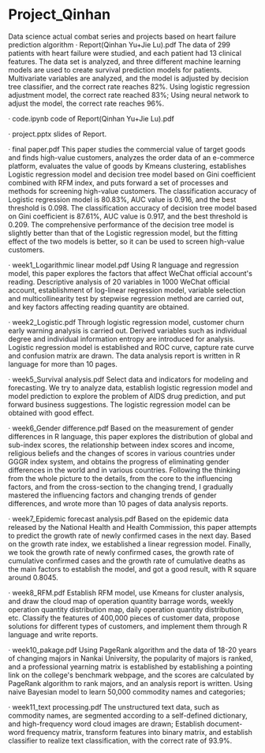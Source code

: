 # Project_Qinhan
Data science actual combat series and projects based on heart failure prediction algorithm
· Report(Qinhan Yu+Jie Lu).pdf
 The data of 299 patients with heart failure were studied, and each patient had 13 clinical features. The data set is analyzed, and three different machine learning models are used to create survival prediction models for patients. Multivariate variables are analyzed, and the model is adjusted by decision tree classifier, and the correct rate reaches 82%. Using logistic regression adjustment model, the correct rate reached 83%; Using neural network to adjust the model, the correct rate reaches 96%.

· code.ipynb
  code of Report(Qinhan Yu+Jie Lu).pdf

· project.pptx
  slides of Report.


· final paper.pdf
 This paper studies the commercial value of target goods and finds high-value customers, analyzes the order data of an e-commerce platform, evaluates the value of goods by Kmeans clustering, establishes Logistic regression model and decision tree model based on Gini coefficient combined with RFM index, and puts forward a set of processes and methods for screening high-value customers. The classification accuracy of Logistic regression model is 80.83%, AUC value is 0.916, and the best threshold is 0.098. The classification accuracy of decision tree model based on Gini coefficient is 87.61%, AUC value is 0.917, and the best threshold is 0.209. The comprehensive performance of the decision tree model is slightly better than that of the Logistic regression model, but the fitting effect of the two models is better, so it can be used to screen high-value customers.


· week1_Logarithmic linear model.pdf
 Using R language and regression model, this paper explores the factors that affect WeChat official account's reading. Descriptive analysis of 20 variables in 1000 WeChat official account, establishment of log-linear regression model, variable selection and multicollinearity test by stepwise regression method are carried out, and key factors affecting reading quantity are obtained. 

· week2_Logistic.pdf
 Through logistic regression model, customer churn early warning analysis is carried out. Derived variables such as individual degree and individual information entropy are introduced for analysis. Logistic regression model is established and ROC curve, capture rate curve and confusion matrix are drawn. The data analysis report is written in R language for more than 10 pages. 


· week5_Survival analysis.pdf
 Select data and indicators for modeling and forecasting. We try to analyze data, establish logistic regression model and model prediction to explore the problem of AIDS drug prediction, and put forward business suggestions. The logistic regression model can be obtained with good effect.


· week6_Gender difference.pdf
 Based on the measurement of gender differences in R language, this paper explores the distribution of global and sub-index scores, the relationship between index scores and income, religious beliefs and the changes of scores in various countries under GGGR index system, and obtains the progress of eliminating gender differences in the world and in various countries. Following the thinking from the whole picture to the details, from the core to the influencing factors, and from the cross-section to the changing trend, I gradually mastered the influencing factors and changing trends of gender differences, and wrote more than 10 pages of data analysis reports. 


· week7_Epidemic forecast analysis.pdf
 Based on the epidemic data released by the National Health and Health Commission, this paper attempts to predict the growth rate of newly confirmed cases in the next day. Based on the growth rate index, we established a linear regression model. Finally, we took the growth rate of newly confirmed cases, the growth rate of cumulative confirmed cases and the growth rate of cumulative deaths as the main factors to establish the model, and got a good result, with R square around 0.8045.


· week8_RFM.pdf
 Establish RFM model, use Kmeans for cluster analysis, and draw the cloud map of operation quantity barrage words, weekly operation quantity distribution map, daily operation quantity distribution, etc. Classify the features of 400,000 pieces of customer data, propose solutions for different types of customers, and implement them through R language and write reports. 

· week10_pakage.pdf
 Using PageRank algorithm and the data of 18-20 years of changing majors in Nankai University, the popularity of majors is ranked, and a professional yearning matrix is established by establishing a pointing link on the college's benchmark webpage, and the scores are calculated by PageRank algorithm to rank majors, and an analysis report is written. Using naive Bayesian model to learn 50,000 commodity names and categories; 

· week11_text processing.pdf
 The unstructured text data, such as commodity names, are segmented according to a self-defined dictionary, and high-frequency word cloud images are drawn; Establish document-word frequency matrix, transform features into binary matrix, and establish classifier to realize text classification, with the correct rate of 93.9%.
